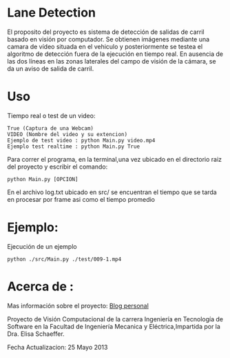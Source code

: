 Lane Detection
===============

El proposito del proyecto es sistema de detección de salidas de carril basado en visión por computador.
Se obtienen imágenes mediante una camara de vídeo situada en el vehiculo y posteriormente se testea el
algoritmo de detección fuera de la ejecución en tiempo real. En ausencia de las dos líneas en las zonas
laterales del campo de visión de la cámara, se da un aviso de salida de carril.


Uso
===

Tiempo real o test de un video:

    True (Captura de una Webcam)
    VIDEO (Nombre del video y su extencion)
    Ejemplo de test video : python Main.py video.mp4
    Ejemplo test realtime : python Main.py True

    
Para correr el programa, en la terminal,una vez ubicado en el directorio raiz del proyecto
y escribir el comando:

    python Main.py [OPCION] 
  
En el archivo log.txt ubicado en src/ se encuentran el tiempo que se tarda en 
procesar por frame asi como el tiempo promedio

Ejemplo:
===
Ejecución de un ejemplo 

    python ./src/Main.py ./test/009-1.mp4 
    
    
Acerca de :
===
Mas información sobre el proyecto:
[Blog personal](http://blog.rafaellopezgtz.com)

Proyecto de Visión Computacional de la carrera Ingeniería en Tecnología de Software en la Facultad de Ingeniería Mecanica 
y Eléctrica,Impartida por la Dra. Elisa Schaeffer.


Fecha Actualizacion: 25 Mayo 2013
